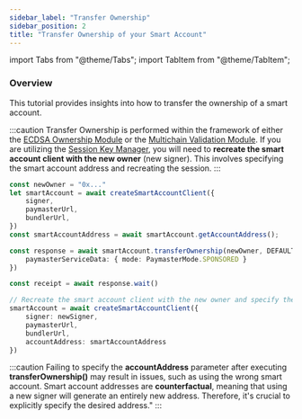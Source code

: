 ```yaml
---
sidebar_label: "Transfer Ownership"
sidebar_position: 2
title: "Transfer Ownership of your Smart Account"
---
```


import Tabs from "@theme/Tabs";
import TabItem from "@theme/TabItem";

### Overview

This tutorial provides insights into how to transfer the ownership of a smart account.

:::caution
Transfer Ownership is performed within the framework of either the [ECDSA Ownership Module](https://legacy-docs.biconomy.io/Modules/ecdsa) or the [Multichain Validation Module](https://legacy-docs.biconomy.io/Modules/multichain). If you are utilizing the [Session Key Manager](https://legacy-docs.biconomy.io/Modules/sessionvalidationmodule), you will need to **recreate the smart account client with the new owner** (new signer). This involves specifying the smart account address and recreating the session. 
:::


```typescript
const newOwner = "0x..."
let smartAccount = await createSmartAccountClient({
    signer,
    paymasterUrl,
    bundlerUrl,
})
const smartAccountAddress = await smartAccount.getAccountAddress();

const response = await smartAccount.transferOwnership(newOwner, DEFAULT_ECDSA_OWNERSHIP_MODULE, {
    paymasterServiceData: { mode: PaymasterMode.SPONSORED }
})

const receipt = await response.wait()

// Recreate the smart account client with the new owner and specify the address of the smart account
smartAccount = await createSmartAccountClient({
    signer: newSigner,
    paymasterUrl,
    bundlerUrl,
    accountAddress: smartAccountAddress
})
```

:::caution
Failing to specify the **accountAddress** parameter after executing **transferOwnership()** may result in issues, such as using the wrong smart account. Smart account addresses are **counterfactual**, meaning that using a new signer will generate an entirely new address. Therefore, it's crucial to explicitly specify the desired address."
:::